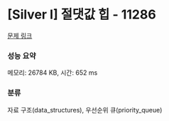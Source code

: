 # [Silver I] 절댓값 힙 - 11286 

[문제 링크](https://www.acmicpc.net/problem/11286) 

### 성능 요약

메모리: 26784 KB, 시간: 652 ms

### 분류

자료 구조(data_structures), 우선순위 큐(priority_queue)

